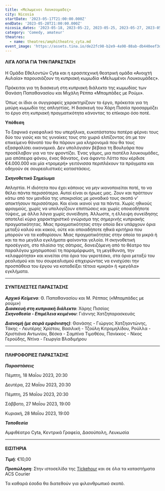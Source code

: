 ```yaml
---
title: «Μελωμενοι Λουκουμαδες»
city: Nicosia
startDate: '2023-05-17T21:00:00.000Z'
endDate: '2023-05-28T21:00:00.000Z'
nicosia_dates: '2023-05-18, 2023-05-22, 2023-05-25, 2023-05-27, 2023-05-28'
category: 'Comedy, amateur'
theatres:
  - name: theatres/amphitheatro_cyta.md
event_image: 'https://assets.tina.io/de22fc98-b2e9-4a98-88ab-db440eef3dc1/800X538LOUKOU.jpeg'
---
```


#### ΛΙΓΑ ΛΟΓΙΑ ΓΙΑ ΤΗΝ ΠΑΡΑΣΤΑΣΗ

Η Ομάδα Εθελοντών Cyta και η ερασιτεχνική θεατρική ομάδα «Ανοιχτή Αυλαία» παρουσιάζουν τη κυπριακή κωμωδία «Μελωμένοι Λουκουμάδες».

Πρόκειται για τη διασκευή στη κυπριακή διάλεκτο της κωμωδίας των Θανάση Παπαθανασίου και Μιχάλη Ρέππα «Μπαμπάδες με Ρούμι».

Όπως οι ίδιοι οι συγγραφείς χαρακτηρίζουν το έργο, πρόκειται για τη μαύρη κωμωδία της απληστίας. Η διασκευή του Χάρη Πισσία προσαρμόζει το έργο στη κυπριακή πραγματικότητα κάνοντας το επίκαιρο όσο ποτέ.

**Υπόθεση**

Το ξαφνικό εγκεφαλικό του υπερήλικα, ευκατάστατου πατέρα φέρνει τους δύο του γιούς και τις γυναίκες τους στο χωριό ελπίζοντας ότι με τον επικείμενο θάνατό του θα πάρουν μια κληρονομιά που θα τους εξασφαλίσει οικονομικά. Δεν υπολόγισαν βέβαια τη Βουλγάρα που προσέλαβαν για να τον φροντίζει. Ένας γάμος, μια πιατέλα λουκουμάδες, μια απόπειρα φόνου, ένας θάνατος, ένα άφαντο Λόττο που κέρδισε €4.000.000 και μία «τρομερή» γειτόνισσα περιπλέκουν τα πράγματα και οδηγούν σε σουρεαλιστικές καταστάσεις.

**Σκηνοθετικό Σημείωμα**

Απληστία. Η ιδιότητα που έχει κάποιος να μην ικανοποιείται ποτέ, το να θέλει πάντα περισσότερα. Αυτοί είναι οι ήρωες μας. Ζουν και πράττουν κάτω από τον μανδύα της υποκρισίας με μοναδικό τους σκοπό ν’ αποκτήσουν περισσότερα. Και είναι ικανοί για τα πάντα. Χωρίς ηθικούς φραγμούς, χωρίς να υπολογίζουν επιπτώσεις και χωρίς οποιεσδήποτε τύψεις, με άλλα λόγια χωρίς συνείδηση. Άλλωστε, η έλλειψη συνείδησης αποτελεί κύριο χαρακτηριστικό γνώρισμα της σημερινής κυπριακής πραγματικότητας. Μιας πραγματικότητας στην οποία δεν υπάρχουν όρια μεταξύ καλού και κακού, ούτε και οποιαδήποτε ηθικά κριτήρια που μπορούν να τα καθορίσουν. Μιας πραγματικότητας στην οποία τα μικρά ή και τα πιο μεγάλα εγκλήματα φαίνονται γελοία. Η σκηνοθετική προσέγγιση, στο πλαίσιο της σάτιρας, δανειζόμενη από το θέατρο του παραλόγου χρησιμοποιεί τη παραμόρφωση, τη μεγέθυνση, την «ελαφρότητα» και κινείται στα όρια του γκροτέσκο, στα όρια μεταξύ του ρεαλισμού και του σουρεαλισμού επιχειρώντας να ενισχύσει την προσπάθεια του έργου να καταδείξει τέτοια «μικρά» ή «μεγάλα» εγκλήματα.

***

#### ΣΥΝΤΕΛΕΣΤΕΣ ΠΑΡΑΣΤΑΣΗΣ

***Αρχικό Κείμενο***: Θ. Παπαθανασίου και Μ. Ρέππας («Μπαμπάδες με ρούμι»)\
***Διασκευή στη κυπριακή διάλεκτο***: Χάρης Πισσίας\
***Σκηνοθεσία - Επιμέλεια κειμένου***: Γιάννης Χατζηπαρασκευάς

***Διανομή (με σειρά εμφάνισης)***: Θανάσης - Γιώργος Χατζηαντώνης, Τάκης - Λευτέρης Χρίστου, Βασιλική - Τζούλη Κιτρομηλίδου, Ρούλλα - Χριστιάνα Αντωνίου, Βέσκα - Σαμπίνα Τιμοθέου, Πανίκκος -  Νίκος Γερούδης, Ντίνα - Γεωργία Βλαδιμήρου

***

#### ΠΛΗΡΟΦΟΡΙΕΣ ΠΑΡΑΣΤΑΣΗΣ

***Παραστάσεις***

Πέμπτη, 18 Μαΐου 2023, 20:30

Δευτέρα, 22 Μαΐου 2023, 20:30

Πέμπτη, 25 Μαΐου 2023, 20:30

Σάββατο, 27 Μαΐου 2023, 19:00

Κυριακή, 28 Μαΐου 2023, 19:00

***Τοποθεσία***

Αμφιθέατρο Cyta, Κεντρικά Γραφεία, Δασούπολη, Λευκωσία

***

#### ΕΙΣΙΤΗΡΙΑ

***Τιμή***: €10,00

***Προπώληση***: Στην ιστοσελίδα της [Tickehour](https://shop.tickethour.com/showEventInformation.html?idEvent=4206 "Tickethour") και σε όλα τα καταστήματα ACS Courier

Τα καθαρά έσοδα θα διατεθούν για φιλανθρωπικό σκοπό.
